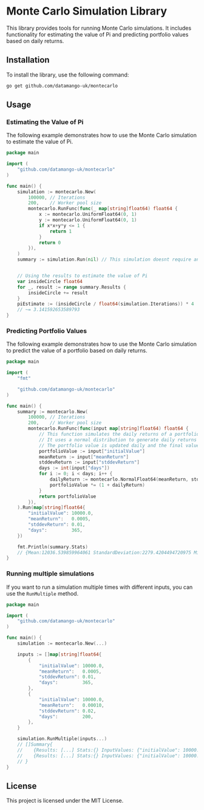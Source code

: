 # Monte Carlo Simulation Library

This library provides tools for running Monte Carlo simulations. It includes functionality for estimating the value of Pi and predicting portfolio values based on daily returns.

## Installation

To install the library, use the following command:

```sh
go get github.com/datamango-uk/montecarlo
```

## Usage

### Estimating the Value of Pi

The following example demonstrates how to use the Monte Carlo simulation to estimate the value of Pi.

```go
package main

import (
    "github.com/datamango-uk/montecarlo"
)

func main() {
	simulation := montecarlo.New(
		100000, // Iterations
		200,    // Worker pool size
		montecarlo.RunFunc(func(_ map[string]float64) float64 {
			x := montecarlo.UniformFloat64(0, 1)
			y := montecarlo.UniformFloat64(0, 1)
			if x*x+y*y <= 1 {
				return 1
			}
			return 0
		}),
	)
	summary := simulation.Run(nil) // This simulation doesnt require any inputs, so we pass nil


    // Using the results to estimate the value of Pi
    var insideCircle float64
    for _, result := range summary.Results {
        insideCircle += result
    }
    piEstimate := (insideCircle / float64(simulation.Iterations)) * 4
    // ~= 3.141592653589793
}
```

### Predicting Portfolio Values

The following example demonstrates how to use the Monte Carlo simulation to predict the value of a portfolio based on daily returns.

```go
package main

import (
    "fmt"

    "github.com/datamango-uk/montecarlo"
)

func main() {
	summary := montecarlo.New(
		100000, // Iterations
		200,    // Worker pool size
		montecarlo.RunFunc(func(input map[string]float64) float64 {
			// This function simulates the daily returns of a portfolio over a given number of days.
			// It uses a normal distribution to generate daily returns based on the mean and standard deviation provided.
			// The portfolio value is updated daily and the final value is returned.
			portfolioValue := input["initialValue"]
			meanReturn := input["meanReturn"]
			stddevReturn := input["stddevReturn"]
			days := int(input["days"])
			for i := 0; i < days; i++ {
				dailyReturn := montecarlo.NormalFloat64(meanReturn, stddevReturn)
				portfolioValue *= (1 + dailyReturn)
			}
			return portfolioValue
		}),
	).Run(map[string]float64{
		"initialValue": 10000.0,
		"meanReturn":   0.0005,
		"stddevReturn": 0.01,
		"days":         365,
	})

    fmt.Println(summary.Stats)
    // {Mean:12036.539859964061 StandardDeviation:2279.4204494720975 Min:6481.218067148653 Max:23742.014047666456}
}
```

### Running multiple simulations

If you want to run a simulation multiple times with different inputs, you can use the `RunMultiple` method.

```go
package main

import (
    "github.com/datamango-uk/montecarlo"
)

func main() {
    simulation := montecarlo.New(...)

    inputs := []map[string]float64{
		{
            "initialValue": 10000.0,
            "meanReturn":   0.0005,
            "stddevReturn": 0.01,
            "days":         365,
        },
        {
            "initialValue": 10000.0,
            "meanReturn":   0.00010,
            "stddevReturn": 0.02,
            "days":         200,
        },
	}

    simulation.RunMultiple(inputs...)
    // []Summary{
    //    {Results: [...] Stats:{} InputValues: {"initialValue": 10000.0, "meanReturn": 0.0005, "stddevReturn": 0.01, "days": 365}},
    //    {Results: [...] Stats:{} InputValues: {"initialValue": 10000.0, "meanReturn": 0.00010, "stddevReturn": 0.02, "days": 200}},
    // }
}
```

## License

This project is licensed under the MIT License.